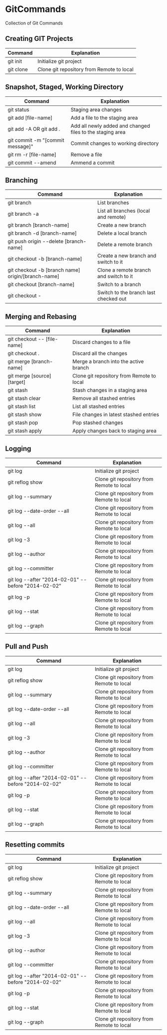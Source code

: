 # GitCommands
Collection of Git Commands

## <a name='git'>Creating GIT Projects</a>
|               Command                           |                             Explanation                   |
| ------------------------------------------------| ----------------------------------------------------------|
| git init                                        | Initialize git project                                    |
| git clone                                       | Clone git repository from Remote to local                 |

## <a name='snapshot'>Snapshot, Staged, Working Directory</a>
|               Command                           |                             Explanation                   |
| ------------------------------------------------| ----------------------------------------------------------|
| git status                                      | Staging area changes                                      |
| git add [file-name]                             | Add a file to the staging area                            |
| git add -A OR git add .                         | Add all newly added and changed files to the staging area |
| git commit -m "[commit message]"                | Commit changes to working directory                       |
| git rm -r [file-name]                           | Remove a file                                             |
| git commit --amend                              | Ammend a commit                                           |

## <a name='branching'>Branching</a>
|               Command                           |                             Explanation                   |
| ------------------------------------------------| ----------------------------------------------------------|
| git branch                                      | List branches                                             |
| git branch -a                                   | List all branches (local and remote)                      |
| git branch [branch-name]                        | Create a new branch                                       |
| git branch -d [branch-name]                     | Delete a local branch                                     |
| git push origin --delete [branch-name]          | Delete a remote branch                                    |
| git checkout -b [branch-name]                   | Create a new branch and switch to it                      |
| git checkout -b [branch name] origin/[branch-name]| Clone a remote branch and switch to it                  |
| git checkout [branch-name]                      | Switch to a branch                                        |
| git checkout -                                  | Switch to the branch last checked out                     |

## <a name='mergiing&rebasing'>Merging and Rebasing</a>
|               Command                           |                             Explanation                   |
| ------------------------------------------------| ----------------------------------------------------------|
| git checkout -- [file-name]                     | Discard changes to a file                                 |
| git checkout .                                  | Discard all the changes                                   |
| git merge [branch-name]                         | Merge a branch into the active branch                     |
| git merge [source] [target]                     | Clone git repository from Remote to local                 |
| git stash                                       | Stash changes in a staging area                           |
| git stash clear                                 | Remove all stashed entries                                |
| git stash list                                  | List all stashed entries                                  |
| git stash show                                  | File changes in latest stashed entries                    |
| git stash pop                                   | Pop stashed changes                                       |
| git stash apply                                 | Apply changes back to staging area                        |

## <a name='logging'>Logging</a>
|               Command                           |                             Explanation                   |
| ------------------------------------------------| ----------------------------------------------------------|
| git log                                         | Initialize git project                                    |
| git reflog show                                 | Clone git repository from Remote to local                 |
| git log --summary                               | Clone git repository from Remote to local                 |
| git log --date-order --all                      | Clone git repository from Remote to local                 |
| git log --all                                   | Clone git repository from Remote to local                 |
| git log -3                                      | Clone git repository from Remote to local                 |
| git log --author <name>                         | Clone git repository from Remote to local                 |
| git log --committer <name>                      | Clone git repository from Remote to local                 |
| git log --after "2014-02-01" --before "2014-02-02"| Clone git repository from Remote to local               |
| git log -p                                      | Clone git repository from Remote to local                 |
| git log --stat                                  | Clone git repository from Remote to local                 | 
| git log --graph                                 | Clone git repository from Remote to local                 |   

## <a name='pull&push'>Pull and Push</a>
|               Command                           |                             Explanation                   |
| ------------------------------------------------| ----------------------------------------------------------|
| git log                                         | Initialize git project                                    |
| git reflog show                                 | Clone git repository from Remote to local                 |
| git log --summary                               | Clone git repository from Remote to local                 |
| git log --date-order --all                      | Clone git repository from Remote to local                 |
| git log --all                                   | Clone git repository from Remote to local                 |
| git log -3                                      | Clone git repository from Remote to local                 |
| git log --author <name>                         | Clone git repository from Remote to local                 |
| git log --committer <name>                      | Clone git repository from Remote to local                 |
| git log --after "2014-02-01" --before "2014-02-02"| Clone git repository from Remote to local               |
| git log -p                                      | Clone git repository from Remote to local                 |
| git log --stat                                  | Clone git repository from Remote to local                 | 
| git log --graph                                 | Clone git repository from Remote to local                 | 

## <a name='resetting'>Resetting commits</a>
|               Command                           |                             Explanation                   |
| ------------------------------------------------| ----------------------------------------------------------|
| git log                                         | Initialize git project                                    |
| git reflog show                                 | Clone git repository from Remote to local                 |
| git log --summary                               | Clone git repository from Remote to local                 |
| git log --date-order --all                      | Clone git repository from Remote to local                 |
| git log --all                                   | Clone git repository from Remote to local                 |
| git log -3                                      | Clone git repository from Remote to local                 |
| git log --author <name>                         | Clone git repository from Remote to local                 |
| git log --committer <name>                      | Clone git repository from Remote to local                 |
| git log --after "2014-02-01" --before "2014-02-02"| Clone git repository from Remote to local               |
| git log -p                                      | Clone git repository from Remote to local                 |
| git log --stat                                  | Clone git repository from Remote to local                 | 
| git log --graph                                 | Clone git repository from Remote to local                 | 
